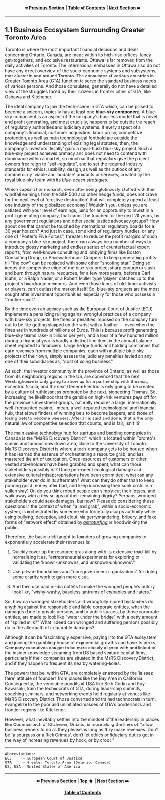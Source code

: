<div align="center">
  
  **[:arrow_left: Previous Section][Prev] | [Table of Contents][TOC] | [Next Section :arrow_right:][Next]**
  
  [Prev]: ./01-00.md
  [Next]: ./01-02.md
  [TOC]: ./README.md#table-of-contents
  
</div>

---

## 1.1 Business Ecosystem Surrounding Greater Toronto Area 

Toronto is where the most important financial decisions and deals concerning Ontario, Canada, are made within its high-rise offices, fancy get-togethers, and exclusive restaurants. Ottawa is far removed from the daily activities of Toronto. The international embassies in Ottawa also do not have any direct overview of the socio-economic systems and subsystems, that cluster in and around Toronto. The consulates of various countries in Greater Toronto Area (GTA) function to serve the standard business needs of various persons. And those consulates, generally do not have a detailed view of the struggles faced by their citizens in frontier cities of GTA, like Oshawa and Kitchener. 

The ideal company to join the tech-scene in GTA which, can be poised to become a unicorn, typically has at least one **blue-sky component.** A blue-sky component is an aspect of the company's business model that is novel and profit generating, and most crucially, happens to be outside the reach of regulatory authorities and judiciary systems. If every aspect of a company's financial, customer acquisition, labor policy, competitive protection, as well as main technological foothold are outside the knowledge and understanding of existing legal statutes, then, the company's investors 'legally' gain: a royal-flush blue-sky project. Such a blue-sky project achieves primacy and does not need to contend with dominance within a market, so much so that regulators give the project owners free reign to "self-regulate", and to set the required industry standards for ethics, usability, design, as well as the outlook of any commercially 'viable and laudable' products or services, created by the royal blue-sky team with its *blue-ocean strategies.*  

Which capitalist or monarch, even after being glutinously stuffed with their windfall earnings from the S&P 500 and other hedge funds, does not crave for the next level of 'creative destruction' that will completely upend at least one industry of the globalized economy? Wouldn't you, unless you are satiated with your level of earnings, jump for an opportunity to invest in a profit generating company, that cannot be touched for the next 20 years, by any government regulations and other social justice advocacy groups? How about one that cannot be touched by international regulatory boards for a 30 year horizon? And just in case, some kind of regulatory hurdles, or any one of "Porter's Five Forces", threaten to reduce the profit margins of such a company's blue-sky project, there can always be a number of ways to introduce glossy marketing and endless series of counterfactual expert reports, from well-known consulting and lobbying firms like Boston Consulting Group, or Pricewaterhouse Coopers; to keep generating profits till "the cow" can be replaced with some other "shooting star." Doing so keeps the competitive edge of the blue-sky project sharp enough to slash and burn through natural resources, for a few more years, before a Carl Icahn, or a Ralph Nader, or a Robert Muller type 'player' catches up to the project's boardroom members. And even those kinds of old-timer activists or players, can't outlast the market itself! So, blue-sky projects are the most sought after investment opportunities, especially for those who possess a 'frontier-spirit.' 

By the time even an agency such as the European Court of Justice (ECJ) implements a penalizing ruling against wrongful practices of a company with blue-sky projects, the fines or penalties imposed on the company turn out to be like getting slapped on the wrist with a feather — even when the fines are in hundreds of millions of Euros. This is because profit generating blue-sky teams rake-in billions per year, and a loss of a few hundred million during a financial year is hardly a distinct line item, in the annual balance sheet reported to financiers. Large hedge funds and holding companies that earn revenues from multiple companies, each with multiple blue-sky projects of their own, simply assess the judiciary penalties levied on any one of their subsidiaries as, "cost of doing business." 

As such, the investor community in the province of Ontario, as well as those from its neighboring regions in the US, are convinced that the next Westinghouse is only going to show up for a partnership with the next, eccentric Nicola; and the next General Electric is only going to be created by a culture of ruthlessness promoted by the next, pioneering Thomas. So, increasing the likelihood that the gamble on high-risk ventures pays off for the province's investment groups, naturally requires a large, internationally well-frequented casino, I mean, a well-reputed technological and financial hub, that allows finders of winning bets to become keepers, and those of losing bets to become weepers. After all is said and done, that is the only natural law of competitive selection that counts, and is fair, isn't it?

The main ~~casino~~ technology hub for startups and budding companies in Canada is the "MaRS Discovery District", which is located within Toronto's scenic and famous downtown area, close to the University of Toronto. MaRS Discovery District is where a tech-company gets to be housed when it has learned the essence of orchestrating a resource grab, and has mastered the art of usurpation. Once resources of customers or other vested stakeholders have been grabbed and spent, what can those stakeholders possibly do? Once permanent ecological damage and extensive cultural misappropriations have been committed, what can any stakeholder ever do in its aftermath? What can they do other than to keep pouring good money after bad, and keep increasing their sunk costs in a sullen way? Or, do you think robed people can simply cut their losses, and walk away with a few scraps of their remaining dignity? Perhaps, wronged stakeholders could seek damages, but how? Please do considering these questions in the context of when "a land grab", within a socio-economic system, is orchestrated by someone who forcefully usurps authority while using bullying, deception, and clout, via gerrymandering, bribery, and fake forms of "network effect" obtained by *[astroturfing](https://en.wikipedia.org/wiki/Astroturfing)* or hoodwinking the public.

Therefore, the basic trick taught to founders of growing companies to exponentially accelerate their revenues is: 

1. Quickly cover up the resource grab along with its extensive road-kill by normalizing it as, "entrepreneurial experiments for exploring or validating the 'known-unknowns, and unknown-unknowns'." 

1. Use private foundations and "non-government organizations" for doing some charity work to gain more clout. 

1. And then use paid media outlets to make the wronged people's outcry look like, "wishy-washy, baseless tantrums of crybabies and haters." 

So, how can wronged stakeholders and wrongfully injured bystanders do anything against the responsible and liable corporate entities, when the damages done to private persons, and to public spaces, by those corporate entities, are made to look like "water under the bridge" with a petty amount of "spilled milk?" What indeed can wronged and suffering persons possibly do in the aftermath of irreparable damages?  

Although it can be fascinatingly expensive, paying into the GTA ecosystem and joining the gambling-house of exponential growths can have its perks. Company executives can get to be more closely aligned with and linked to the insider knowledge streaming from US based venture capital firms, particularly if their companies are situated in the MaRS Discovery District, and if they happen to frequent its nearby watering-holes. 

The powers that be, within GTA, are completely enamored by the 'laissez faire' attitude of founders from places like the Bay Area in California. Consequently, the venerable pundits of USA like Seth Godin and Guy Kawasaki, train the technocrats of GTA, during leadership summits, coaching seminars, and networking events held regularly at venues like MaRS Discovery District. Those converted and trained technocrats in turn, evangelize to the poor and uninitiated masses of GTA's borderlands and frontier regions like Kitchener. 

However, what inevitably settles into the mindset of the leadership in places like Communitech of Kitchener, Ontario, is more along the lines of, "allow business owners to do as they please as long as they make revenues. Don't be 'a sourpuss or a Rick Grimes', don't let ethics or fiduciary duties get in the way of increasing revenues by hook, or by crook." 

---

```
Abbreviations:
ECJ     - European Court of Justice
GTA     - Greater Toronto Area (Ontario, Canada)
US, USA - United States of America
```

---
<div align="center">
  
  **[:arrow_left: Previous Section][Prev] | [Top :arrow_up:][Top] | [Next Section :arrow_right:][Next]** 
  
  **[Table of Contents][TOC]**

  [Prev]: ./01-00.md
  [Top]: ./01-01.md#11-business-ecosystem-surrounding-greater-toronto-area
  [Next]: ./01-02.md
  [TOC]: ./README.md#table-of-contents
  
</div>